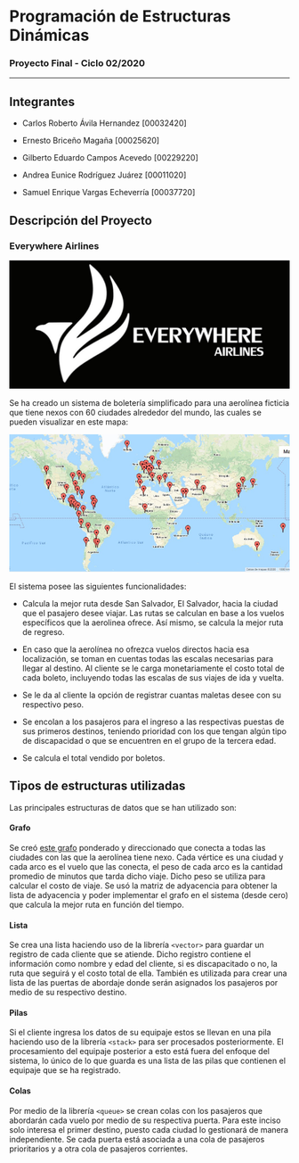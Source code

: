 # Programación de Estructuras Dinámicas

### Proyecto Final - Ciclo 02/2020

------

## Integrantes 

- Carlos Roberto Ávila Hernandez [00032420]
 
- Ernesto Briceño Magaña [00025620]

- Gilberto Eduardo Campos Acevedo [00229220]

- Andrea Eunice Rodríguez Juárez [00011020]

- Samuel Enrique Vargas Echeverría [00037720]


## Descripción del Proyecto

### Everywhere Airlines

![Logo](https://github.com/00032420/ProyectoFinalPED0220/blob/master/images/logo.jpg)

Se ha creado un sistema de boletería simplificado para una aerolínea ficticia que tiene nexos con 60 ciudades alrededor del mundo, las cuales se pueden visualizar en este mapa: 

![Mapa](https://github.com/00032420/ProyectoFinalPED0220/blob/master/images/mapa.jpg)

El sistema posee las siguientes funcionalidades:

- Calcula la mejor ruta desde San Salvador, El Salvador, hacia la ciudad que el pasajero desee viajar. Las rutas se calculan en base a los vuelos específicos que la aerolinea ofrece. Así mismo, se calcula la mejor ruta de regreso.

- En caso que la aerolínea no ofrezca vuelos directos hacia esa localización, se toman en cuentas todas las escalas necesarias para llegar al destino. Al cliente se le carga monetariamente el costo total de cada boleto, incluyendo todas las escalas de sus viajes de ida y vuelta.

 - Se le da al cliente la opción de registrar cuantas maletas desee con su respectivo peso.
 
- Se encolan a los pasajeros para el ingreso a las respectivas puestas de sus primeros destinos, teniendo prioridad con los que tengan algún tipo de discapacidad o que se encuentren en el grupo de la tercera edad.

- Se calcula el total vendido por boletos.


## Tipos de estructuras utilizadas

Las principales estructuras de datos que se han utilizado son: 

#### Grafo

Se creó [este grafo](http://graphonline.ru/en/?graph=NPvTxAfWDBTwNwpb) ponderado y direccionado que conecta a todas las ciudades con las que la aerolínea tiene nexo. Cada vértice es una ciudad y cada arco es el vuelo que las conecta, el peso de cada arco es la cantidad promedio de minutos que tarda dicho viaje. Dicho peso se utiliza para calcular el costo de viaje. Se usó la matriz de adyacencia para obtener la lista de adyacencia y poder implementar el grafo en el sistema (desde cero) que calcula la mejor ruta en función del tiempo.

#### Lista

Se crea una lista haciendo uso de la librería `<vector>` para guardar un registro de cada cliente que se atiende. Dicho registro contiene el información como nombre y edad del cliente, si es discapacitado o no, la ruta que seguirá y el costo total de ella.
También es utilizada para crear una lista de las puertas de abordaje donde serán asignados los pasajeros por medio de su respectivo destino. 

#### Pilas 

Si el cliente ingresa los datos de su equipaje estos se llevan en una pila haciendo uso de la librería `<stack>` para ser procesados posteriormente. El procesamiento del equipaje posterior a esto está fuera del enfoque del sistema, lo único de lo que guarda es una lista de las pilas que contienen el equipaje que se ha registrado.

#### Colas

Por medio de la librería `<queue>` se crean colas con los pasajeros que abordarán cada vuelo por medio de su respectiva puerta. Para este inciso solo interesa el primer destino, puesto cada ciudad lo gestionará de manera independiente. Se cada puerta está asociada a una cola de pasajeros prioritarios y a otra cola de pasajeros corrientes.